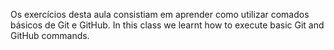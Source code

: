 Os exercícios desta aula consistiam em aprender como utilizar comados básicos de Git e GitHub.
In this class we learnt how to execute basic Git and GitHub commands.
